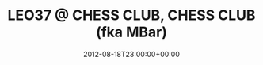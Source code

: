 ---
templateKey: event
guid: 089783f7-6eab-11ea-99c5-002590d1d1b0
date: 2012-08-18T23:00:00+00:00
eventTime: '11pm'
title: 'LEO37 @ CHESS CLUB, CHESS CLUB (fka MBar)'
artist: 'LEO37 @ CHESS CLUB'
city: Taipei
venue: CHESS CLUB (fka MBar)
group: LEO37
---